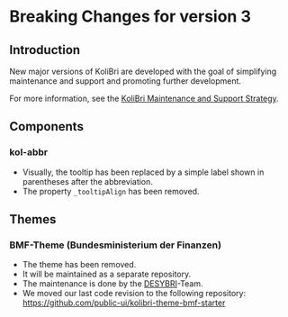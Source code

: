 # Breaking Changes for version 3

## Introduction

New major versions of KoliBri are developed with the goal of simplifying maintenance and support and promoting further development.

For more information, see the [KoliBri Maintenance and Support Strategy](https://github.com/public-ui/kolibri/blob/develop/MIGRATION.md).

## Components

### kol-abbr

- Visually, the tooltip has been replaced by a simple label shown in parentheses after the abbreviation.
- The property `_tooltipAlign` has been removed.

## Themes

### BMF-Theme (Bundesministerium der Finanzen)

- The theme has been removed.
- It will be maintained as a separate repository.
- The maintenance is done by the [DESYBRI](https://www.itzbund.de/desybri)-Team.
- We moved our last code revision to the following repository: https://github.com/public-ui/kolibri-theme-bmf-starter
